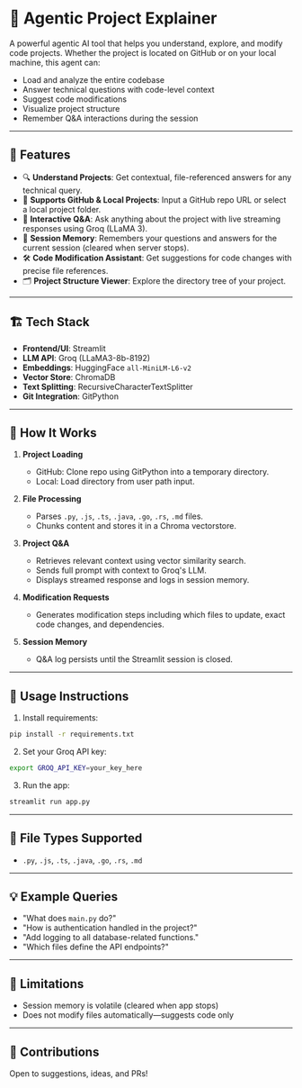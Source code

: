 # 🧠 Agentic Project Explainer

A powerful agentic AI tool that helps you understand, explore, and modify code projects. Whether the project is located on GitHub or on your local machine, this agent can:

* Load and analyze the entire codebase
* Answer technical questions with code-level context
* Suggest code modifications
* Visualize project structure
* Remember Q\&A interactions during the session

---

## 🚀 Features

* 🔍 **Understand Projects**: Get contextual, file-referenced answers for any technical query.
* 📂 **Supports GitHub & Local Projects**: Input a GitHub repo URL or select a local project folder.
* 💬 **Interactive Q\&A**: Ask anything about the project with live streaming responses using Groq (LLaMA 3).
* 🧠 **Session Memory**: Remembers your questions and answers for the current session (cleared when server stops).
* 🛠️ **Code Modification Assistant**: Get suggestions for code changes with precise file references.
* 🗂️ **Project Structure Viewer**: Explore the directory tree of your project.

---

## 🏗️ Tech Stack

* **Frontend/UI**: Streamlit
* **LLM API**: Groq (LLaMA3-8b-8192)
* **Embeddings**: HuggingFace `all-MiniLM-L6-v2`
* **Vector Store**: ChromaDB
* **Text Splitting**: RecursiveCharacterTextSplitter
* **Git Integration**: GitPython

---

## 🔧 How It Works

1. **Project Loading**

   * GitHub: Clone repo using GitPython into a temporary directory.
   * Local: Load directory from user path input.

2. **File Processing**

   * Parses `.py`, `.js`, `.ts`, `.java`, `.go`, `.rs`, `.md` files.
   * Chunks content and stores it in a Chroma vectorstore.

3. **Project Q\&A**

   * Retrieves relevant context using vector similarity search.
   * Sends full prompt with context to Groq's LLM.
   * Displays streamed response and logs in session memory.

4. **Modification Requests**

   * Generates modification steps including which files to update, exact code changes, and dependencies.

5. **Session Memory**

   * Q\&A log persists until the Streamlit session is closed.

---

## 🧪 Usage Instructions

1. Install requirements:

```bash
pip install -r requirements.txt
```

2. Set your Groq API key:

```bash
export GROQ_API_KEY=your_key_here
```

3. Run the app:

```bash
streamlit run app.py
```

---

## 📁 File Types Supported

* `.py`, `.js`, `.ts`, `.java`, `.go`, `.rs`, `.md`

---

## 💡 Example Queries

* "What does `main.py` do?"
* "How is authentication handled in the project?"
* "Add logging to all database-related functions."
* "Which files define the API endpoints?"

---

## 🛑 Limitations

* Session memory is volatile (cleared when app stops)
* Does not modify files automatically—suggests code only

---


## 🤝 Contributions

Open to suggestions, ideas, and PRs!
